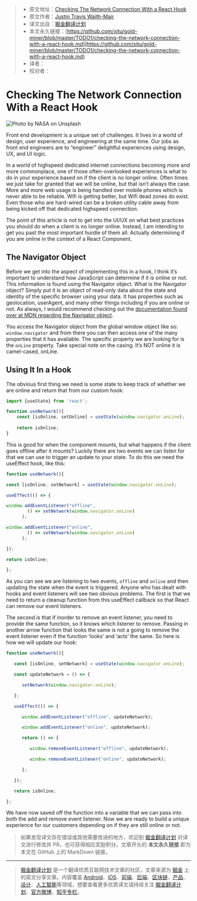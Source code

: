 > * 原文地址：[Checking The Network Connection With a React Hook](https://medium.com/the-non-traditional-developer/checking-the-network-connection-with-a-react-hook-ec3d8e4de4ec)
> * 原文作者：[Justin Travis Waith-Mair](https://medium.com/@want2code)
> * 译文出自：[掘金翻译计划](https://github.com/xitu/gold-miner)
> * 本文永久链接：[https://github.com/xitu/gold-miner/blob/master/TODO1/checking-the-network-connection-with-a-react-hook.md](https://github.com/xitu/gold-miner/blob/master/TODO1/checking-the-network-connection-with-a-react-hook.md)
> * 译者：
> * 校对者：

# Checking The Network Connection With a React Hook

![Photo by [NASA](https://unsplash.com/@nasa?utm_source=medium&utm_medium=referral) on [Unsplash](https://unsplash.com?utm_source=medium&utm_medium=referral)](https://miro.medium.com/max/6646/0*kVB651dEu92o-J-l)

Front end development is a unique set of challenges. It lives in a world of design, user experience, and engineering at the same time. Our jobs as front end engineers are to “engineer” delightful experiences using design, UX, and UI logic.

In a world of highspeed dedicated internet connections becoming more and more commonplace, one of those often-overlooked experiences is what to do in your experience based on if the client is no longer online. Often times we just take for granted that we will be online, but that isn’t always the case. More and more web usage is being handled over mobile phones which is never able to be reliable. Wifi is getting better, but Wifi dead zones do exist. Even those who are hard-wired can be a broken utility cable away from being kicked off that dedicated highspeed connection.

The point of this article is not to get into the UI/UX on what best practices you should do when a client is no longer online. Instead, I am intending to get you past the most important hurdle of them all: Actually determining if you are online in the context of a React Component.

## The Navigator Object

Before we get into the aspect of implementing this in a hook, I think it’s important to understand how JavaScript can determine if it is online or not. This information is found using the Navigator object. What is the Navigator object? Simply put it is an object of read-only data about the state and identity of the specific browser using your data. It has properties such as geolocation, userAgent, and many other things including if you are online or not. As always, I would recommend checking out the [documentation found over at MDN regarding the Navigator object](https://developer.mozilla.org/en-US/docs/Web/API/Navigator).

You access the Navigator object from the global window object like so: `window.navigator` and from there you can then access one of the many properties that it has available. The specific property we are looking for is the `onLine` property. Take special note on the casing. It’s NOT online it is camel-cased, onLine.

## Using It In a Hook

The obvious first thing we need is some state to keep track of whether we are online and return that from our custom hook:

```js
import {useState} from 'react';

function useNetwork(){
    const [isOnline, setOnline] = useState(window.navigator.onLine);
 
    return isOnline;
}
```

This is good for when the component mounts, but what happens if the client goes offline after it mounts? Luckily there are two events we can listen for that we can use to trigger an update to your state. To do this we need the useEffect hook, like this:

```js
function useNetwork(){

const [isOnline, setNetwork] = useState(window.navigator.onLine);

useEffect(() => {

window.addEventListener("offline", 
        () => setNetwork(window.navigator.onLine)
      );

window.addEventListener("online", 
        () => setNetwork(window.navigator.onLine)
      );

});

return isOnline;

};
```

As you can see we are listening to two events, `offline` and `online` and then updating the state when the event is triggered. Anyone who has dealt with hooks and event listeners will see two obvious problems. The first is that we need to return a cleanup function from this useEffect callback so that React can remove our event listeners.

The second is that if inorder to remove an event listener, you need to provide the same function, so it knows which listener to remove. Passing in another arrow function that looks the same is not a going to remove the event listener even if the function ‘looks’ and ‘acts’ the same. So here is how we will update our hook:

```js
function useNetwork(){

   const [isOnline, setNetwork] = useState(window.navigator.onLine);

   const updateNetwork = () => {

      setNetwork(window.navigator.onLine);

   };

   useEffect(() => {

      window.addEventListener("offline", updateNetwork);

      window.addEventListener("online", updateNetwork);

      return () => {

         window.removeEventListener("offline", updateNetwork);

         window.removeEventListener("online", updateNetwork);

      };

   });

   return isOnline;

};
```

We have now saved off the function into a variable that we can pass into both the add and remove event listener. Now we are ready to build a unique experience for our customers depending on if they are still online or not.

> 如果发现译文存在错误或其他需要改进的地方，欢迎到 [掘金翻译计划](https://github.com/xitu/gold-miner) 对译文进行修改并 PR，也可获得相应奖励积分。文章开头的 **本文永久链接** 即为本文在 GitHub 上的 MarkDown 链接。

---

> [掘金翻译计划](https://github.com/xitu/gold-miner) 是一个翻译优质互联网技术文章的社区，文章来源为 [掘金](https://juejin.im) 上的英文分享文章。内容覆盖 [Android](https://github.com/xitu/gold-miner#android)、[iOS](https://github.com/xitu/gold-miner#ios)、[前端](https://github.com/xitu/gold-miner#前端)、[后端](https://github.com/xitu/gold-miner#后端)、[区块链](https://github.com/xitu/gold-miner#区块链)、[产品](https://github.com/xitu/gold-miner#产品)、[设计](https://github.com/xitu/gold-miner#设计)、[人工智能](https://github.com/xitu/gold-miner#人工智能)等领域，想要查看更多优质译文请持续关注 [掘金翻译计划](https://github.com/xitu/gold-miner)、[官方微博](http://weibo.com/juejinfanyi)、[知乎专栏](https://zhuanlan.zhihu.com/juejinfanyi)。
